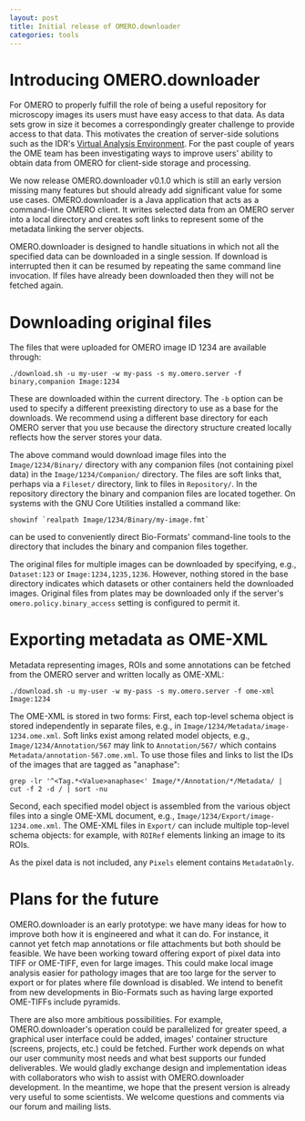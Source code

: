 ```yaml
---
layout: post
title: Initial release of OMERO.downloader
categories: tools
---
```


# Introducing OMERO.downloader

For OMERO to properly fulfill the role of being a useful repository for
microscopy images its users must have easy access to that data. As data
sets grow in size it becomes a correspondingly greater challenge to
provide access to that data. This motivates the creation of server-side
solutions such as the IDR's
[Virtual Analysis Environment](https://idr-analysis.openmicroscopy.org/).
For the past couple of years the OME team has been investigating ways to
improve users' ability to obtain data from OMERO for client-side storage
and processing.

We now release OMERO.downloader v0.1.0 which is still an
early version missing many features but should already add significant
value for some use cases.
OMERO.downloader is a Java application that acts as a command-line OMERO
client. It writes selected data from an OMERO server into a local
directory and creates soft links to represent some of the metadata
linking the server objects.

OMERO.downloader is designed to handle situations in which not all the
specified data can be downloaded in a single session. If download is
interrupted then it can be resumed by repeating the same command line
invocation. If files have already been downloaded then they will not be
fetched again.


# Downloading original files

The files that were uploaded for OMERO image ID 1234 are available
through:

    ./download.sh -u my-user -w my-pass -s my.omero.server -f binary,companion Image:1234

These are downloaded within the current directory. The `-b` option can
be used to specify a different preexisting directory to use as a base
for the downloads. We recommend using a different base directory for
each OMERO server that you use because the directory structure created
locally reflects how the server stores your data.

The above command would download image files into the
`Image/1234/Binary/` directory with any companion files (not containing
pixel data) in the `Image/1234/Companion/` directory. The files are soft
links that, perhaps via a `Fileset/` directory, link to files in
`Repository/`. In the repository directory the binary and companion
files are located together. On systems with the GNU Core Utilities
installed a command like:

    showinf `realpath Image/1234/Binary/my-image.fmt`

can be used to conveniently direct Bio-Formats' command-line tools to
the directory that includes the binary and companion files together.

The original files for multiple images can be downloaded by specifying,
e.g., `Dataset:123` or `Image:1234,1235,1236`. However, nothing stored
in the base directory indicates which datasets or other containers held
the downloaded images. Original files from plates may be downloaded only
if the server's `omero.policy.binary_access` setting is configured to
permit it.


# Exporting metadata as OME-XML

Metadata representing images, ROIs and some annotations can be fetched
from the OMERO server and written locally as OME-XML:

    ./download.sh -u my-user -w my-pass -s my.omero.server -f ome-xml Image:1234

The OME-XML is stored in two forms: First, each top-level schema object
is stored independently in separate files, e.g., in
`Image/1234/Metadata/image-1234.ome.xml`. Soft links exist among related
model objects, e.g., `Image/1234/Annotation/567` may link to
`Annotation/567/` which contains `Metadata/annotation-567.ome.xml`. To
use those files and links to list the IDs of the images that are tagged
as "anaphase":

    grep -lr '^<Tag.*<Value>anaphase<' Image/*/Annotation/*/Metadata/ | cut -f 2 -d / | sort -nu

Second, each specified model object is assembled from the various object
files into a single OME-XML document, e.g.,
`Image/1234/Export/image-1234.ome.xml`. The OME-XML files in `Export/`
can include multiple top-level schema objects: for example, with
`ROIRef` elements linking an image to its ROIs.

As the pixel data is not included, any `Pixels` element contains
`MetadataOnly`.


# Plans for the future

OMERO.downloader is an early prototype: we have many ideas for how to
improve both how it is engineered and what it can do. For instance, it
cannot yet fetch map annotations or file attachments but both should be
feasible. We have been working toward offering export of pixel data into
TIFF or OME-TIFF, even for large images. This could make local image
analysis easier for pathology images that are too large for the server
to export or for plates where file download is disabled. We intend to
benefit from new developments in Bio-Formats such as having large
exported OME-TIFFs include pyramids.

There are also more ambitious possibilities. For example,
OMERO.downloader's operation could be parallelized for greater speed, a
graphical user interface could be added, images' container structure
(screens, projects, etc.) could be fetched. Further work depends on what
our user community most needs and what best supports our funded
deliverables. We would gladly exchange design and implementation ideas
with collaborators who wish to assist with OMERO.downloader development.
In the meantime, we hope that the present version is already very useful
to some scientists. We welcome questions and comments via our forum and
mailing lists.
